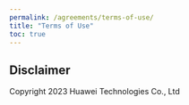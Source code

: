```yaml
---
permalink: /agreements/terms-of-use/
title: "Terms of Use"
toc: true
---
```


## Disclaimer

Copyright 2023 Huawei Technologies Co., Ltd
